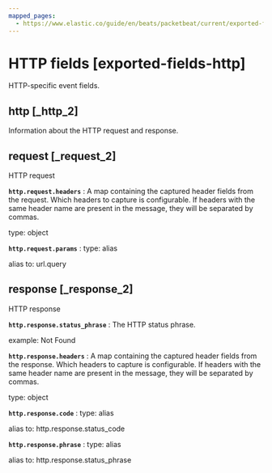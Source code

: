```yaml
---
mapped_pages:
  - https://www.elastic.co/guide/en/beats/packetbeat/current/exported-fields-http.html
---
```


# HTTP fields [exported-fields-http]

HTTP-specific event fields.


## http [_http_2]

Information about the HTTP request and response.


## request [_request_2]

HTTP request

**`http.request.headers`**
:   A map containing the captured header fields from the request. Which headers to capture is configurable. If headers with the same header name are present in the message, they will be separated by commas.

type: object


**`http.request.params`**
:   type: alias

alias to: url.query



## response [_response_2]

HTTP response

**`http.response.status_phrase`**
:   The HTTP status phrase.

example: Not Found


**`http.response.headers`**
:   A map containing the captured header fields from the response. Which headers to capture is configurable. If headers with the same header name are present in the message, they will be separated by commas.

type: object


**`http.response.code`**
:   type: alias

alias to: http.response.status_code


**`http.response.phrase`**
:   type: alias

alias to: http.response.status_phrase


